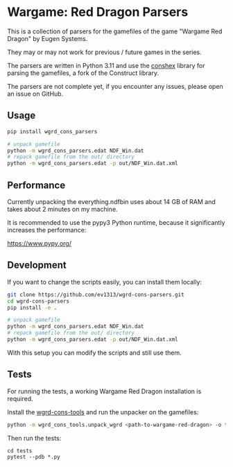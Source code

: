 # Wargame: Red Dragon Parsers

This is a collection of parsers for the gamefiles of the game "Wargame Red Dragon" by Eugen Systems.

They may or may not work for previous / future games in the series.

The parsers are written in Python 3.11 and use the [conshex](https://github.com/conshex/conshex) library for parsing the
gamefiles, a fork of the Construct library.

The parsers are not complete yet, if you encounter any issues, please open an issue on GitHub.

## Usage

``` sh
pip install wgrd_cons_parsers

# unpack gamefile
python -m wgrd_cons_parsers.edat NDF_Win.dat
# repack gamefile from the out/ directory
python -m wgrd_cons_parsers.edat -p out/NDF_Win.dat.xml
```

## Performance

Currently unpacking the everything.ndfbin uses about 14 GB of RAM and takes about 2 minutes on my machine.

It is recommended to use the pypy3 Python runtime, because it significantly increases the performance:

https://www.pypy.org/

## Development

If you want to change the scripts easily, you can install them locally:

``` sh
git clone https://github.com/ev1313/wgrd-cons-parsers.git
cd wgrd-cons-parsers
pip install -e .

# unpack gamefile
python -m wgrd_cons_parsers.edat NDF_Win.dat
# repack gamefile from the out/ directory
python -m wgrd_cons_parsers.edat -p out/NDF_Win.dat.xml
```

With this setup you can modify the scripts and still use them.

## Tests

For running the tests, a working Wargame Red Dragon installation is required.

Install the [wgrd-cons-tools](https://github.com/ev1313/wgrd-cons-tools) and run the unpacker on the gamefiles:

``` sh
python -m wgrd_cons_tools.unpack_wgrd <path-to-wargame-red-dragon> -o tests/files/
```

Then run the tests:

``` sh"
cd tests
pytest --pdb *.py
```
